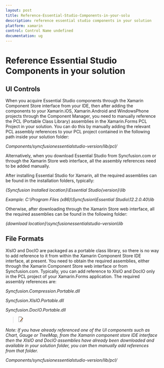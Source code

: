 ```yaml
---
layout: post
title: Reference-Essential-Studio-Components-in-your-solu
description: reference essential studio components in your solution
platform: xamarin
control: Control Name undefined
documentation: ug
---
```


# Reference Essential Studio Components in your solution

## UI Controls

When you acquire Essential Studio components through the Xamarin Component Store interface from your IDE, then after adding the components to your Xamarin.iOS, Xamarin.Android and WindowsPhone projects through the Component Manager, you need to manually reference the PCL (Portable Class Library) assemblies in the Xamarin.Forms PCL Project in your solution. You can do this by manually adding the relevant PCL assembly references to your PCL project contained in the following path inside your solution folder:

_Components/syncfusionessentialstudio-version/lib/pcl/_

Alternatively, when you download Essential Studio from Syncfusion.com or through the Xamarin Store web interface, all the assembly references need to be added manually. 

After installing Essential Studio for Xamarin, all the required assemblies can be found in the installation folders, typically:

_{Syncfusion Installed location}\Essential Studio\{version}\lib_

_Example: C:\Program Files (x86)\Syncfusion\Essential Studio\12.2.0.40\lib_

Otherwise, after downloading through the Xamarin Store web interface, all the required assemblies can be found in the following folder:

_{download location}\syncfusionessentialstudio-version\lib_

## File Formats

XlsIO and DocIO are packaged as a portable class library, so there is no way to add reference to it from within the Xamarin Component Store IDE interface, at present. You need to obtain the required assemblies, either through the Xamarin Component Store web interface or from Syncfusion.com. Typically, you can add reference to XlsIO and DocIO only in the PCL project of your Xamarin.Forms application. The required assembly references are:

_Syncfusion.Compression.Portable.dll_

_Syncfusion.XlsIO.Portable.dll_

_Syncfusion.DocIO.Portable.dll_

> ![](Reference-Essential-Studio-Components-in-your-solu_images/Reference-Essential-Studio-Components-in-your-solu_img1.png)

_Note: If you have already referenced one of the UI components such as Chart, Gauge or TreeMap, from the Xamarin component store IDE interface then the XlsIO and DocIO assemblies have already been downloaded and available in your solution folder, you can then manually add references from that folder._

_Components/syncfusionessentialstudio-version/lib/pcl/_





